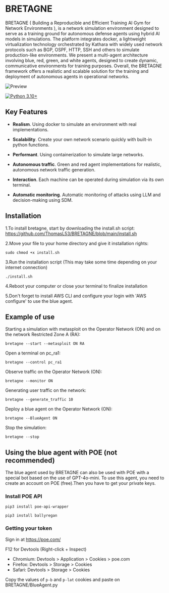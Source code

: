 # BRETAGNE
 
BRETAGNE ( Building a Reproducible and Efficient Training AI Gym for Network Environments ), is a network simulation environment designed to serve as a training ground for autonomous defense agents using hybrid AI models in simulations. The platform integrates docker, a lightweight virtualization technology orchestrated by Kathara with widely used network protocols such as BGP, OSPF, HTTP, SSH and others to simulate production-like environments. We present a multi-agent architecture involving blue, red, green, and white agents, designed to create dynamic, communicative environments for training purposes. Overall, the BRETAGNE framework offers a realistic and scalable solution for the training and deployment of autonomous agents in operational networks.

![Preview](https://encrypted-tbn0.gstatic.com/images?q=tbn:ANd9GcTswnKnRyT66EAWPeL_jRgceNbkJOuxkppM5QNCwwZGkNLgzmwArWHOjEgbbvw1-5dj954&usqp=CAU)


[![Python 3.10+](https://img.shields.io/badge/python-3.10+-blue.svg)](https://www.python.org/downloads/release/python-31013/)

## Key Features

- **Realism**. Using docker to simulate an environment with real implementations.

- **Scalability**. Create your own network scenario quickly with built-in python functions.

- **Performant**. Using containerization to simulate large networks.

- **Autonomous traffic**. Green and red agent implementations for realistic, autonomous network traffic generation.
  
- **Interaction**. Each machine can be operated during simulation via its own terminal.

- **Automatic monitoring**. Automatic monitoring of attacks using LLM and decision-making using SDM.


## Installation
1.To install bretagne, start by downloading the install.sh script: https://github.com/ThomasL53/BRETAGNE/blob/main/install.sh

2.Move your file to your home directory and give it installation rights:
```shell
sudo chmod +x install.sh
```
3.Run the installation script (This may take some time depending on your internet connection)
```shell
./install.sh
```
4.Reboot your computer or close your terminal to finalize installation

5.Don't forget to install AWS CLI and configure your login with 'AWS configure' to use the blue agent.

## Example of use
Starting a simulation with metasploit on the Operator Network (ON) and on the network Restricted Zone A (RA):

`bretagne --start --metasploit ON RA`

Open a terminal on pc_ra1:

`bretagne --control pc_ra1`

Observe traffic on the Operator Network (ON):

`bretagne --monitor ON`

Generating user traffic on the network:

`bretagne --generate_traffic 10`

Deploy a blue agent on the Operator Network (ON):

`bretagne --BlueAgent ON`

Stop the simulation:

`bretagne --stop`

## Using the blue agent with POE (not recommended) 
The blue agent used by BRETAGNE can also be used with POE with a special bot based on the use of GPT-4o-mini.
To use this agent, you need to create an account on POE (free).Then you have to get your private keys.

### Install POE API

`pip3 install poe-api-wrapper`

`pip3 install ballyregan`

### Getting your token
Sign in at https://poe.com/

F12 for Devtools (Right-click + Inspect)
- Chromium: Devtools > Application > Cookies > poe.com
- Firefox: Devtools > Storage > Cookies
- Safari: Devtools > Storage > Cookies

Copy the values of `p-b` and `p-lat` cookies and paste on BRETAGNE/BlueAgent.py

